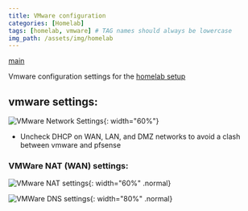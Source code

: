 ```yaml
---
title: VMware configuration
categories: [Homelab]
tags: [homelab, vmware] # TAG names should always be lowercase
img_path: /assets/img/homelab
---
```


[main](/posts/homelab_intro)

Vmware configuration settings for the [homelab setup](/posts/homelab_intro)

## vmware settings:

![VMware Network Settings](vmware_nw.png){: width="60%"}

- Uncheck DHCP on WAN, LAN, and DMZ networks to avoid a clash between vmware and pfsense

### VMWare NAT (WAN) settings:

![VMware NAT settings](vmware_NAT_info.png){: width="60%" .normal}

![VMWare DNS settings](vmware_DNS_info.png){: width="80%" .normal}
